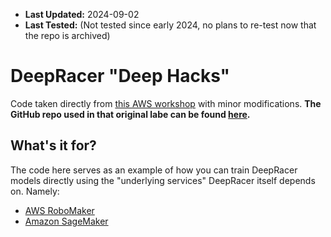 - **Last Updated:** 2024-09-02
- **Last Tested:** (Not tested since early 2024, no plans to re-test now that the repo is archived)

# DeepRacer "Deep Hacks"

Code taken directly from [this AWS workshop](https://catalog.us-east-1.prod.workshops.aws/workshops/66473261-de66-42a1-b280-3e0ec87aee26/en-US) with minor modifications. **The GitHub repo used in that original labe can be found [here](https://github.com/aws-solutions-library-samples/guidance-for-training-an-aws-deepracer-model-using-amazon-sagemaker).**

## What's it for? 

The code here serves as an example of how you can train DeepRacer models directly using the "underlying services" DeepRacer itself depends on. Namely: 

- [AWS RoboMaker](https://aws.amazon.com/robomaker/)
- [Amazon SageMaker](https://aws.amazon.com/sagemaker/)

